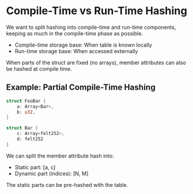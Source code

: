 # Compile-Time vs Run-Time Hashing

We want to split hashing into compile-time and run-time components, keeping as much in the compile-time phase as possible.

- Compile-time storage base: When table is known locally
- Run-time storage base: When accessed externally

When parts of the struct are fixed (no arrays), member attributes can also be hashed at compile time.

## Example: Partial Compile-Time Hashing

```rust
struct FooBar {
    a: Array<Bar>,
    b: u32,
}

struct Bar {
    c: Array<felt252>,
    d: felt252
}
```

We can split the member attribute hash into:

- Static part: \[a, c\]
- Dynamic part (indices): \[N, M\]

The static parts can be pre-hashed with the table.
